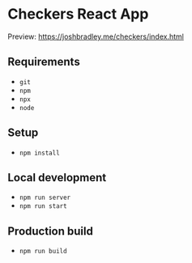 # Checkers React App

Preview: https://joshbradley.me/checkers/index.html

## Requirements
- `git`
- `npm`
- `npx`
- `node`

## Setup
- `npm install`

## Local development
- `npm run server`
- `npm run start`

## Production build
- `npm run build`
